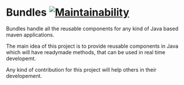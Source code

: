 # Bundles [![Maintainability](https://api.codeclimate.com/v1/badges/bd9e3e3a7f2cf7841903/maintainability)](https://codeclimate.com/github/sandeepvalapi/Bundles/maintainability)
Bundles handle all the reusable components for any kind of Java based maven applications. 

The main idea of this project is to provide reusable components in Java which will have readymade methods, that can be used in real time developemt.

Any kind of contribution for this project will help others in their developement.
